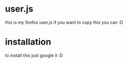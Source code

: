# user.js
 this is my firefox user.js if you want to copy this you can :D

# installation

to install this just google it :D
